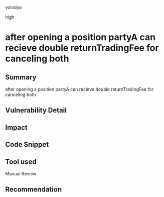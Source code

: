 volodya

high

# after opening a position partyA can recieve double returnTradingFee for canceling both

## Summary
after opening a position partyA can recieve double returnTradingFee for canceling both
## Vulnerability Detail

## Impact

## Code Snippet

## Tool used

Manual Review

## Recommendation
